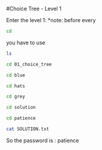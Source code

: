 #Choice Tree - Level 1

Enter the level 1:
*note: before every 
```sh
cd
```
you have to use 
```sh
ls
```

```sh
cd 01_choice_tree
```

```sh
cd blue
```

```sh
cd hats
```

```sh
cd grey
```

```sh
cd solution
```

```sh
cd patience
```

```sh
cat SOLUTION.txt
```
So the password is : patience
